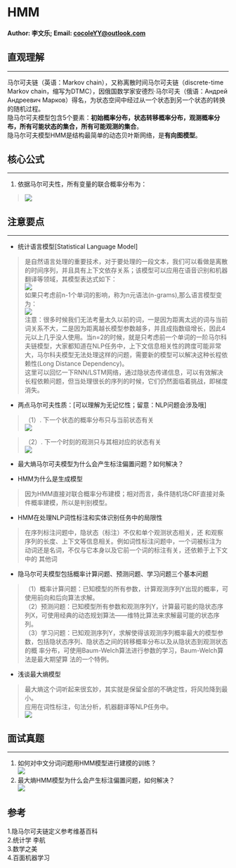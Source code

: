 # HMM #
#### Author: 李文乐; Email: cocoleYY@outlook.com ####


## 直观理解 ##

------------------------------------------------------------
马尔可夫链（英语：Markov chain），又称离散时间马尔可夫链（discrete-time Markov chain，缩写为DTMC），因俄国数学家安德烈·马尔可夫（俄语：Андрей Андреевич Марков）得名，为状态空间中经过从一个状态到另一个状态的转换的随机过程。  
隐马尔可夫模型包含5个要素：**初始概率分布，状态转移概率分布，观测概率分布，所有可能状态的集合，所有可能观测的集合**。  
隐马尔可夫模型HMM是结构最简单的动态贝叶斯网络，是**有向图模型**。  

## 核心公式 ##

----------
1. 依据马尔可夫性，所有变量的联合概率分布为：  
> ![](https://m.qpic.cn/psb?/V11thrEZ18EV2M/y3zg1TDuIJGhEoCSULdtzszvuKIYGR91GX0V9e6t8mY!/b/dL8AAAAAAAAA&bo=zQE4AAAAAAARB8Q!&rf=viewer_4)  


## 注意要点 ##

----------


- 统计语言模型[Statistical Language Model]
> 是自然语言处理的重要技术，对于要处理的一段文本，我们可以看做是离散的时间序列，并且具有上下文依存关系；该模型可以应用在语音识别和机器翻译等领域，其模型表达式如下：  
> ![](http://m.qpic.cn/psb?/V11thrEZ18EV2M/VCYlXkt5CTD8qCeTNEGGbOzbC0P1ulagomRNpGJVoh8!/b/dLgAAAAAAAAA&bo=lgFMAAAAAAARF*s!&rf=viewer_4)  
> 如果只考虑前n-1个单词的影响，称为n元语法(n-grams),那么语言模型变为：  
> ![](https://m.qpic.cn/psb?/V11thrEZ18EV2M/ruqcInmRICKbhoBQyRGXCVAVhHHU9GoUd7I0PE4uI5U!/b/dDUBAAAAAAAA&bo=0AFHAAAAAAARB6Y!&rf=viewer_4)  
> 注意：很多时候我们无法考量太久以前的词，一是因为距离太远的词与当前词关系不大，二是因为距离越长模型参数越多，并且成指数级增长，因此4元以上几乎没人使用。当n=2的时候，就是只考虑前一个单词的一阶马尔科夫链模型，大家都知道在NLP任务中，上下文信息相关性的跨度可能非常大，马尔科夫模型无法处理这样的问题，需要新的模型可以解决这种长程依赖性(Long Distance Dependency)。  
> 这里可以回忆一下RNN/LSTM网络，通过隐状态传递信息，可以有效解决长程依赖问题，但当处理很长的序列的时候，它们仍然面临着挑战，即梯度消失。
  


- 两点马尔可夫性质：[可以理解为无记忆性；留意：NLP问题会涉及哦]  
	

> （1）. 下一个状态的概率分布只与当前状态有关  
			![](https://m.qpic.cn/psb?/V11thrEZ18EV2M/VlLQJYru9cCYXpDnysn3kTOfnC*iVWjZazU*srv20nw!/b/dDYBAAAAAAAA&bo=BAIyAAAAAAARBwQ!&rf=viewer_4)  
	

> （2）. 下一个时刻的观测只与其相对应的状态有关  
			![](http://m.qpic.cn/psb?/V11thrEZ18EV2M/pHu31gXWQnnUuPqUPF.OGld*1N5VtsQ9YAhwVwegRBI!/b/dAYBAAAAAAAA&bo=CgIvAAAAAAARFwc!&rf=viewer_4)  



- 最大熵马尔可夫模型为什么会产生标注偏置问题？如何解决？
  


- HMM为什么是生成模型
> 因为HMM直接对联合概率分布建模；相对而言，条件随机场CRF直接对条件概率建模，所以是判别模型。  



- HMM在处理NLP词性标注和实体识别任务中的局限性
> 在序列标注问题中，隐状态（标注）不仅和单个观测状态相关，还 和观察序列的长度、上下文等信息相关。例如词性标注问题中，一个词被标注为 动词还是名词，不仅与它本身以及它前一个词的标注有关，还依赖于上下文中的 其他词  
>  



- 隐马尔可夫模型包括概率计算问题、预测问题、学习问题三个基本问题	  
> （1）概率计算问题：已知模型的所有参数，计算观测序列Y出现的概率，可 使用前向和后向算法求解。  
> （2）预测问题：已知模型所有参数和观测序列Y，计算最可能的隐状态序 列X，可使用经典的动态规划算法——维特比算法来求解最可能的状态序列。   
> （3）学习问题：已知观测序列Y，求解使得该观测序列概率最大的模型参 数，包括隐状态序列、隐状态之间的转移概率分布以及从隐状态到观测状态的概 率分布，可使用Baum-Welch算法进行参数的学习，Baum-Welch算法是最大期望算 法的一个特例。



- 浅谈最大熵模型
>最大熵这个词听起来很玄妙，其实就是保留全部的不确定性，将风险降到最小。  
>应用在词性标注，句法分析，机器翻译等NLP任务中。  
>![](https://m.qpic.cn/psb?/V11thrEZ18EV2M/b7zb1D1Obg8wK8WVUacEg*PGY1f5voNT.CQpcGwNTjQ!/b/dFMBAAAAAAAA&bo=tgFVAgAAAAADB8I!&rf=viewer_4)  
>



## 面试真题 ##

----------
1. 如何对中文分词问题用HMM模型进行建模的训练？  
![](https://m.qpic.cn/psb?/V11thrEZ18EV2M/qrxf7RmpPpOope..bx*jIfLkDAarZNo2vV*eUKu1238!/b/dDQBAAAAAAAA&bo=OQIRAwAAAAADBws!&rf=viewer_4)  
2. 最大熵HMM模型为什么会产生标注偏置问题，如何解决？  
![](https://m.qpic.cn/psb?/V11thrEZ18EV2M/xW2pgRjkJbr9ERjCFYtgDV7m0yu5mCJKQiP56pLUFS8!/b/dMQAAAAAAAAA&bo=5QHWBgAAAAADBxY!&rf=viewer_4)  



## 参考 ##
1.隐马尔可夫链定义参考维基百科  
2.统计学 李航  
3.数学之美  
4.百面机器学习  
